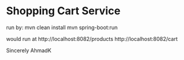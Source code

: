 # Shopping Cart Service

run by:
mvn clean install
mvn spring-boot:run

would run at 
http://localhost:8082/products
http://localhost:8082/cart

Sincerely 
AhmadK
